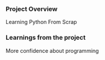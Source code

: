 ### Project Overview

 Learning Python From Scrap


### Learnings from the project

 More confidence about programming


